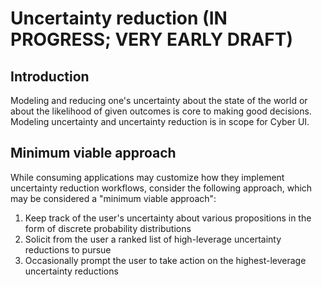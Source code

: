 # Uncertainty reduction (IN PROGRESS; VERY EARLY DRAFT)

## Introduction

Modeling and reducing one's uncertainty about the state of the world or about the likelihood of given outcomes is core to making good decisions. Modeling uncertainty and uncertainty reduction is in scope for Cyber UI.

## Minimum viable approach

While consuming applications may customize how they implement uncertainty reduction workflows, consider the following approach, which may be considered a "minimum viable approach":

1. Keep track of the user's uncertainty about various propositions in the form of discrete probability distributions
2. Solicit from the user a ranked list of high-leverage uncertainty reductions to pursue
3. Occasionally prompt the user to take action on the highest-leverage uncertainty reductions

